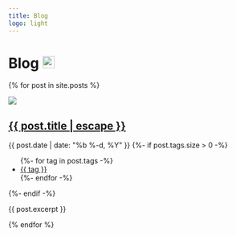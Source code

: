 ```yaml
---
title: Blog
logo: light
---
```


<h1>
  Blog
  <a class="socialIcon" href="/feed.xml">
    <img height="24px" src="/images/rss+feed+24px.png" alt="RSS Feed"/>
  </a>
</h1>


{% for post in site.posts %}
  <article class="post">
    <div class="post-image">
      <img src="{{ post.thumbnail }}"/>
    </div>
    <div class="post-text-stuff">
      <h2 class="post-title">
        <a href="{{ post.url | relative_url }}">
          {{ post.title | escape }}
        </a>
      </h2>
      <div class="post-meta">
        <time class="post-date" datetime="{{ post.date }}">{{ post.date | date: "%b %-d, %Y" }}</time>
        {%- if post.tags.size > 0 -%}
          <ul class="post-tags">
            {%- for tag in post.tags -%}
              <li>
                <a href="tags#{{tag}}">{{ tag }}</a>
              </li>
            {%- endfor -%}
          </ul>
        {%- endif -%}
      </div>
      <p>
        {{ post.excerpt }}
      </p>
    </div>
  </article>
{% endfor %}
